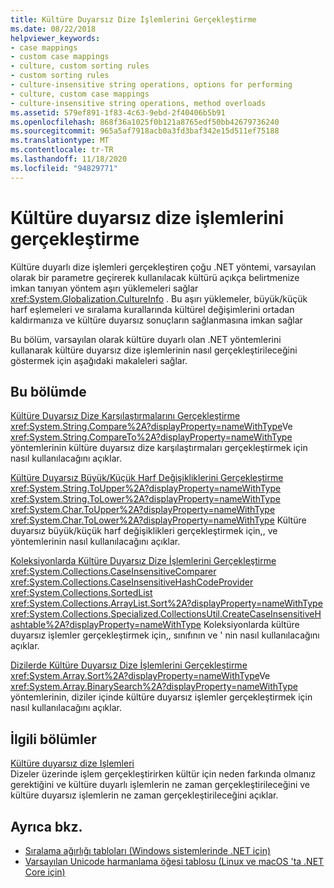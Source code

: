 ```yaml
---
title: Kültüre Duyarsız Dize İşlemlerini Gerçekleştirme
ms.date: 08/22/2018
helpviewer_keywords:
- case mappings
- custom case mappings
- culture, custom sorting rules
- custom sorting rules
- culture-insensitive string operations, options for performing
- culture, custom case mappings
- culture-insensitive string operations, method overloads
ms.assetid: 579ef891-1f83-4c63-9ebd-2f40406b5b91
ms.openlocfilehash: 868f36a1025f0b121a8765edf50bb42679736240
ms.sourcegitcommit: 965a5af7918acb0a3fd3baf342e15d511ef75188
ms.translationtype: MT
ms.contentlocale: tr-TR
ms.lasthandoff: 11/18/2020
ms.locfileid: "94829771"
---
```

# <a name="performing-culture-insensitive-string-operations"></a>Kültüre duyarsız dize işlemlerini gerçekleştirme

Kültüre duyarlı dize işlemleri gerçekleştiren çoğu .NET yöntemi, varsayılan olarak bir parametre geçirerek kullanılacak kültürü açıkça belirtmenize imkan tanıyan yöntem aşırı yüklemeleri sağlar <xref:System.Globalization.CultureInfo> . Bu aşırı yüklemeler, büyük/küçük harf eşlemeleri ve sıralama kurallarında kültürel değişimlerini ortadan kaldırmanıza ve kültüre duyarsız sonuçların sağlanmasına imkan sağlar  
  
 Bu bölüm, varsayılan olarak kültüre duyarlı olan .NET yöntemlerini kullanarak kültüre duyarsız dize işlemlerinin nasıl gerçekleştirileceğini göstermek için aşağıdaki makaleleri sağlar.  
  
## <a name="in-this-section"></a>Bu bölümde  
 [Kültüre Duyarsız Dize Karşılaştırmalarını Gerçekleştirme](performing-culture-insensitive-string-comparisons.md)  
 <xref:System.String.Compare%2A?displayProperty=nameWithType>Ve <xref:System.String.CompareTo%2A?displayProperty=nameWithType> yöntemlerinin kültüre duyarsız dize karşılaştırmaları gerçekleştirmek için nasıl kullanılacağını açıklar.  
  
 [Kültüre Duyarsız Büyük/Küçük Harf Değişikliklerini Gerçekleştirme](performing-culture-insensitive-case-changes.md)  
 <xref:System.String.ToUpper%2A?displayProperty=nameWithType> <xref:System.String.ToLower%2A?displayProperty=nameWithType> <xref:System.Char.ToUpper%2A?displayProperty=nameWithType> <xref:System.Char.ToLower%2A?displayProperty=nameWithType> Kültüre duyarsız büyük/küçük harf değişiklikleri gerçekleştirmek için,, ve yöntemlerinin nasıl kullanılacağını açıklar.  
  
 [Koleksiyonlarda Kültüre Duyarsız Dize İşlemlerini Gerçekleştirme](performing-culture-insensitive-string-operations-in-collections.md)  
 <xref:System.Collections.CaseInsensitiveComparer> <xref:System.Collections.CaseInsensitiveHashCodeProvider> <xref:System.Collections.SortedList> <xref:System.Collections.ArrayList.Sort%2A?displayProperty=nameWithType> <xref:System.Collections.Specialized.CollectionsUtil.CreateCaseInsensitiveHashtable%2A?displayProperty=nameWithType> Koleksiyonlarda kültüre duyarsız işlemler gerçekleştirmek için,, sınıfının ve ' nin nasıl kullanılacağını açıklar.  
  
 [Dizilerde Kültüre Duyarsız Dize İşlemlerini Gerçekleştirme](performing-culture-insensitive-string-operations-in-arrays.md)  
 <xref:System.Array.Sort%2A?displayProperty=nameWithType>Ve <xref:System.Array.BinarySearch%2A?displayProperty=nameWithType> yöntemlerinin, diziler içinde kültüre duyarsız işlemler gerçekleştirmek için nasıl kullanılacağını açıklar.  
  
## <a name="related-sections"></a>İlgili bölümler  
 [Kültüre duyarsız dize Işlemleri](culture-insensitive-string-operations.md)  
 Dizeler üzerinde işlem gerçekleştirirken kültür için neden farkında olmanız gerektiğini ve kültüre duyarlı işlemlerin ne zaman gerçekleştirileceğini ve kültüre duyarsız işlemlerin ne zaman gerçekleştirileceğini açıklar.

## <a name="see-also"></a>Ayrıca bkz.

- [Sıralama ağırlığı tabloları (Windows sistemlerinde .NET için)](https://www.microsoft.com/download/details.aspx?id=10921)
- [Varsayılan Unicode harmanlama öğesi tablosu (Linux ve macOS 'ta .NET Core için)](https://www.unicode.org/Public/UCA/latest/allkeys.txt)
